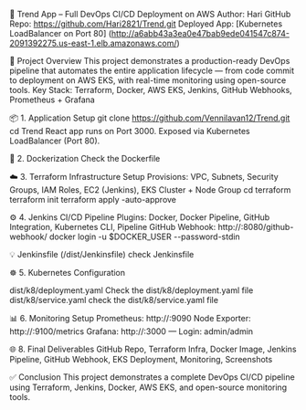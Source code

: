 🚀 Trend App – Full DevOps CI/CD Deployment on AWS
Author: Hari
GitHub Repo: https://github.com/Hari2821/Trend.git
Deployed App: [Kubernetes LoadBalancer on Port 80]
(http://a6abb43a3ea0e47bab9ede041547c874-2091392275.us-east-1.elb.amazonaws.com/)

🧩 Project Overview
This project demonstrates a production-ready DevOps pipeline that automates the entire
application lifecycle — from code commit to deployment on AWS EKS, with real-time monitoring
using open-source tools.
Key Stack: Terraform, Docker, AWS EKS, Jenkins, GitHub Webhooks, Prometheus + Grafana

📦 1. Application Setup
git clone https://github.com/Vennilavan12/Trend.git
cd Trend
React app runs on Port 3000. Exposed via Kubernetes LoadBalancer (Port 80).

🐳 2. Dockerization
Check the Dockerfile

☁️ 3. Terraform Infrastructure Setup
Provisions: VPC, Subnets, Security Groups, IAM Roles, EC2 (Jenkins), EKS Cluster + Node Group
cd terraform
terraform init
terraform apply -auto-approve

⚙️ 4. Jenkins CI/CD Pipeline
Plugins: Docker, Docker Pipeline, GitHub Integration, Kubernetes CLI, Pipeline
GitHub Webhook: http://:8080/github-webhook/
docker login -u $DOCKER_USER --password-stdin

💡 Jenkinsfile (/dist/Jenkinsfile)
check Jenkinsfile

☸️ 5. Kubernetes Configuration

dist/k8/deployment.yaml
Check the dist/k8/deployment.yaml file
dist/k8/service.yaml
check the dist/k8/service.yaml file

📊 6. Monitoring Setup
Prometheus: http://:9090
Node Exporter: http://:9100/metrics
Grafana: http://:3000 — Login: admin/admin

🌐 8. Final Deliverables
GitHub Repo, Terraform Infra, Docker Image, Jenkins Pipeline, GitHub Webhook, EKS
Deployment, Monitoring, Screenshots

✅ Conclusion
This project demonstrates a complete DevOps CI/CD pipeline using Terraform, Jenkins, Docker,
AWS EKS, and open-source monitoring tools.
